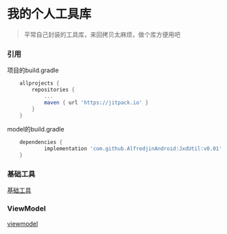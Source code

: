 # 我的个人工具库
> 平常自己封装的工具库，来回拷贝太麻烦，做个库方便用吧



### 引用

项目的build.gradle

```groovy
	allprojects {
		repositories {
			...
			maven { url 'https://jitpack.io' }
		}
	}
```

model的build.gradle

```groovy
	dependencies {
	        implementation 'com.github.AlfredjinAndroid:JxdUtil:v0.01'
	}
```





### 基础工具

[基础工具](https://github.com/AlfredjinAndroid/JxdUtil/blob/master/jxd_core/README.md)



### ViewModel

[viewmodel](https://github.com/AlfredjinAndroid/JxdUtil/blob/master/viewmodel/README.md)

